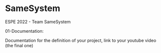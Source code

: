 # SameSystem
ESPE 2022 - Team SameSystem

01-Documentation:

Documentation for the definition of your project, link to your youtube video (the final one)
